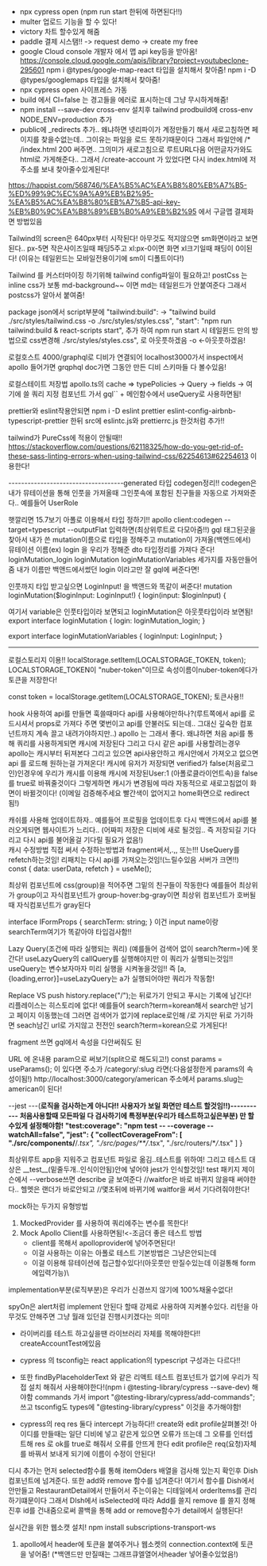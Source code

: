 - npx cypress open (npm run start 한뒤에 하면된다!!)
- multer 업로드 기능을 할 수 있다!
- victory 차트 할수있게 해줌
- paddle 결제 시스탬!! -> request demo -> create my free
- google Cloud console 개발자 에서 맵 api key등을 받아옴!
  https://console.cloud.google.com/apis/library?project=youtubeclone-295601
  npm i @types/google-map-react 타입을 설치해서 찾아줌!
  npm i -D @types/googlemaps 타입을 설치해서 찾아줌!
- npx cypress open 사이프레스 가동
- build 에서 CI=false 는 경고들을 에러로 표시하는데 그냥 무시하게해줌!
- npm install --save-dev cross-env 설치후 tailwind prodbuild에 cross-env NODE_ENV=production 추가
- public에 \_redirects 추가.. 왜냐하면 넷리파이가 계정만들기 해서 새로고침하면
  페이지를 찾을수없는데.. 그이유는 파일을 로드 못하기때문이다 그래서
  파일안에 /\* /index.html 200 써주면.. 그의미가 새로고침으로 루트URL다음 어떤글자가와도
  html로 가게해준다.. 그래서 /create-account 가 있었다면 다시 index.html에 저주소를 보내
  찾아줄수있게된다!

https://happist.com/568746/%EA%B5%AC%EA%B8%80%EB%A7%B5-%ED%99%9C%EC%9A%A9%EB%B2%95-%EA%B5%AC%EA%B8%80%EB%A7%B5-api-key-%EB%B0%9C%EA%B8%89%EB%B0%A9%EB%B2%95
에서 구글맵 결제화면 방법있음

Tailwind의 screen은 640px부터 시작된다!
아무것도 적지않으면 sm화면이라고 보면된다.. px-5면 작은사이즈일때 패딩5주고
xl:px-0이면 화면 xl크기일때 패딩이 0이된다!
(이유는 테일윈드는 모바일전용이기에 sm이 디폴트이다!)

Tailwind 를 커스터마이징 하기위해 tailwind config파일이 필요하고!
postCss 는 inline css가 보통 md-background~~
이면 md는 테일윈드가 안붙여준다 그래서 postcss가 알아서 붙여줌!

package json에서 script부분에
"tailwind:build": ->
"tailwind build ./src/styles/tailwind.css -o ./src/styles/styles.css",
"start": "npm run tailwind:build & react-scripts start",
추가 하여 npm run start 시 테일윈드 만의 방법으로
css변경해 ./src/styles/styles.css", 로 아웃풋하겠음 -o <-아웃풋하겠음!

로컬호스트 4000/graphql로 디비가 연결되어 localhost3000가서 inspect에서
apollo 들어가면 grqphql doc가면 그동안 만든 디비 스키마들 다 볼수있음!

로컬스테이트 저장법
apollo.ts의 cache => typePolicies -> Query -> fields -> 여기에 쓸 쿼리 지정
컴포넌트 가서 gql`` + 메인함수에서 useQuery로 사용하면됨!

prettier와 eslint작용안되면
npm i -D eslint prettier eslint-config-airbnb-typescript-prettier
한뒤 src에 eslintc.js와 prettierrc.js 한것처럼 추가!!

tailwind가 PureCss에 적용이 안될때!!
https://stackoverflow.com/questions/62118325/how-do-you-get-rid-of-these-sass-linting-errors-when-using-tailwind-css/62254613#62254613
이용한다!

------------------------------------generated 타입 codegen정리!!
codegen<global>은
내가 뮤테이션을 통해 인풋을 가져올때 그인풋속에 포함된 친구들을
자동으로 가져와준다.. 예를들어 UserRole

햇깔리면 15.7보기
아폴로 이용해서 타입 정하기!!
apollo client:codegen --target=typescript --outputFlat 입력하면(최상위루트로 다모아줌!!)
gql 태그된곳을 찾아서 내가 쓴 mutation이름으로 타입을 정해주고 mutation이 가져올(백엔드에서) 뮤테이션 이름(ex) login 을 우리가 정해준 dto 타입정리를 가져다 준다! loginMutation_login loginMutation loginMutationVariables 세가지를 자동만들어줌 내가 이름만 백앤드에서썼던 login 이라고만 잘 gql에 써준다면!

인풋까지 타입 받고싶으면 LoginInput! 을 백앤드와 똑같이 써준다!
mutation loginMutation($loginInput: LoginInput!) {
login(input: $loginInput) {

여기서 variable은 인풋타입이라 보면되고
loginMutation은 아웃풋타입이라 보면됨!
export interface loginMutation {
login: loginMutation_login;
}

export interface loginMutationVariables {
loginInput: LoginInput;
}

---

로컬스토리지 이용!!
localStorage.setItem(LOCALSTORAGE_TOKEN, token);
LOCALSTORAGE_TOKEN이 "nuber-token"이므로 속성이름이nuber-token에다가
토큰을 저장한다!

const token = localStorage.getItem(LOCALSTORAGE_TOKEN);
토큰사용!!

hook 사용하여 api를 만들면
훅쓸때마다 api를 사용해야만하나?(루트쪽에서
api를 로드시셔서 props로 가져다 주면 몇번이고
api를 안불러도 되는데.. 그대신 깊숙한 컴포넌트까지
계속 끌고 내려가야하지만..)
apollo 는 그래서 좋다. 왜냐하면 처음 api를 통해
쿼리를 사용하게되면 캐시에 저장된다 그리고 다시 같은 api를
사용할려는경우 apollo는 캐시부터 뒤져본다 그리고 있으면 api사용안하고
캐시안에서 가져오고 없으면 api 를 로드해 원하는걸 가져온다!
캐시에 유저가 저장되면 verified가 false(처음로그인)인경우에
우리가 캐시를 이용해 캐시에 저장된User:1 (아폴로클라이언트속)을 false를
true로 바꿔줄것이다 그렇게하면 캐시가 변경됨에 따라 자동적으로 새로고침없이
화면이 바뀔것이다! (이메일 검증해주세요 빨간색이 없어지고 home화면으로 redirect됨!)

캐쉬를 사용해 업데이트하자.. 예를들어 프로필을 업데이트후 다시
백앤드에서 api를 불러오게되면
웹사이트가 느리다..
(어짜피 저장은 디비에 새로 될것임.. 즉 저장되길 기다리고 다시
api를 불어올걸 기다릴 필요가 없음!)  
캐시 수정방법 직접 써서 수정하는방법과 fragment써서,.,,
또는!!!
UseQuery를 refetch하는것임!
리패치는 다시 api를 가져오는것임!(느릴수있음 서버가 크면!!)
const { data: userData, refetch } = useMe();

최상위 컴포넌트에 css(group)을 적어주면 그밑의 친구들이 작동한다
예를들어 최상위가 group이고 자식컴포넌트가 group-hover:bg-gray이면
최상위 컴포넌트가 호버될때 자식컴포넌트가 gray된다

interface IFormProps {
searchTerm: string;
}
이건 input name이랑 searchTerm여기가 똑같아야 타입검사함!!

Lazy Query(조건에 따라 실행되는 쿼리)
(예를들어 검색어 없이 search?term=)에 못간다!
useLazyQuery의 callQuery를 실행해야지만 이 쿼리가 실행되는것임!!
useQuery는 변수보자마자 미리 실행을 시켜놓을것임!!
즉 [a,{loading,error}]=useLazyQuery는 a가 실행되어야만 쿼리가 작동함!

Replace VS push
history.replace("/");는 뒤로가기 안되고 푸시는
기록에 남긴다! 리플레이스는 히스토리에 없다!
예를들어 search?term=korean해서 search만 남기고 페이지 이동했는데
그러면 검색어가 없기에 replace로인해 /로 가지만 뒤로 가기하면 seach남긴
url로 가지않고 전전인 search?term=korean으로 가게된다!

fragment 쓰면 gql에서 속성을 다안써줘도 된

URL 에 온내용 param으로 써보기(split으로 해도되고!)
const params = useParams<ICategoryParams>();
이 있다면 주소가 /category/:slug 라면(:다음설정한게 params의 속성이됨!)
http://localhost:3000/category/american 주소에서
params.slug는 american이 된다!

--jest
---(**로직을 검사하는게 아니다!! 사용자가 보일 화면만 테스트 할것임!!)-----------
처음사용할때 모든파일 다 검사하기에 특정부분(우리가 테스트하고싶은부분)
만 할수있게 설정해야함!
"test:coverage": "npm test -- --coverage --watchAll=false",
"jest": {
"collectCoverageFrom": [
"./src/components/**/_.tsx",
"./src/pages/\*\*/_.tsx",
"./src/routers/\*_/_.tsx"
]
}

최상위루트 app을 지워주고 컴포넌트 파일로 옮김..테스트를 위하여!
그리고 테스트 대상은 \_\_test\_\_(밑줄두개..인식이안됨)안에 넣어야 jest가 인식할것임!
test 패키지 제이슨에서 --verbose쓰면 describe 글 보여준다
//waitfor은 바로 바뀌지 않을때 써야한다.. 헬멧은 랜더가 바로안되고
//몇초뒤에 바뀌기에 waitfor을 써서 기다려줘야한다!

mock하는 두가지 유형방법

1. MockedProvider 를 사용하여 쿼리에주는 변수를 목한다!
2. Mock Apollo Client를 사용하면됨!<-조금더 좋은 테스트 방법
   - client를 목해서 apolloprovider에 넣어주면된다!
   - 이걸 사용하는 이유는 아폴로 테스트 기본방법은 그냥은안되는데
   - 이걸 이용해 뮤테이션에 접근할수있다!(아웃풋만 만질수있는데 이걸통해 form에입력가능)\

implementation부분(로직부분)은 우리가 신경쓰지 않기에 100%채울수없다!

spyOn은 alert처럼 implement 안된다 할때 강제로 사용하여 지켜볼수있다.
리턴을 아무것도 안해주면 그냥 월래 있던걸 진행시키겠다는 의미!

- 라이버리를 테스트 하고싶을땐 라이브러리 자체를 목해야한다!! createAccountTest에있음

- cypress 의 tsconfig는 react application의 typescript 구성과는 다르다!!
- 또한 findByPlaceholderText 와 같은 리액트 테스트 컴포넌트가 없기에 우리가
  직접 설치 해줘서 사용해야한다!(npm i @testing-library/cypress --save-dev) 해야함
  commands 가서 import "@testing-library/cypress/add-commands"; 쓰고
  tsconfig도 types에 "@testing-library/cypress" 이것을 추가해야함!
- cypress의 req res 둘다 intercept 가능하다!! create와 edit profile살펴볼것!
  아이디를 만들때는 일단 디비에 넣고 같은게 있으면 오류가 뜨는데 그 오류를 인터셉트해
  res 로 ok를 true로 해줘서 오류를 안뜨게 한다
  edit profile은 req(요청)자체를 바꿔서 보내게 되기에 이름이 수정이 안된다!

디시 추가는 먼저 selected함수를 통해 itemOders 배열을 검사해 있는지 확인후
Dish컴포넌트에 넘겨준다. 또한 add와 remove 함수를 넘겨준다! 여기서 함수를 Dish에서
안만들고 RestaurantDetail에서 만들어서 주는이유는 디테일에서 orderItems를 관리하기떄문이다
그래서 DIsh에서 isSelected에 따라 Add를 쓸지 remove 를 쓸지 정해진후 id를 건내줌으로써
콜백을 통해 add or remove함수가 detail에서 실행된다!

실시간을 위한 웹소캣 설치!
npm install subscriptions-transport-ws

1. apollo에서 header에 토큰을 붙여주거나 웹소켓의 connection.context에 토큰을 넣어줌!
   (\*백앤드만 만질때는 그래프큐엘열어서header 넣어줄수있었음!)
